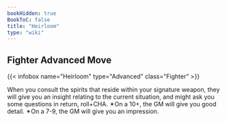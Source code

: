 ```yaml
---
bookHidden: true
BookToC: false
title: "Heirloom"
type: "wiki"
---
```

## Fighter Advanced Move
{{< infobox name="Heirloom" type="Advanced" class="Fighter" >}}

When you consult the spirits that reside within your signature weapon, they will give you an insight relating to the current situation, and might ask you some questions in return, roll+CHA. ✴On a 10+, the GM will give you good detail. ✴On a 7-9, the GM will give you an impression.